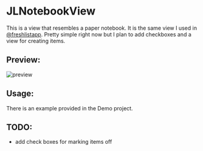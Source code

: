 JLNotebookView
==============

This is a view that resembles a paper notebook. It is the same view I
used in [@freshlistapp](http://twitter.com/freshlistapp). Pretty simple
right now but I plan to add checkboxes and a view for creating items.

Preview:
--------

![preview](https://github.com/jarodl/JLNotebookView/blob/master/Preview.png)

Usage:
------

There is an example provided in the Demo project.

TODO:
-----

* add check boxes for marking items off
